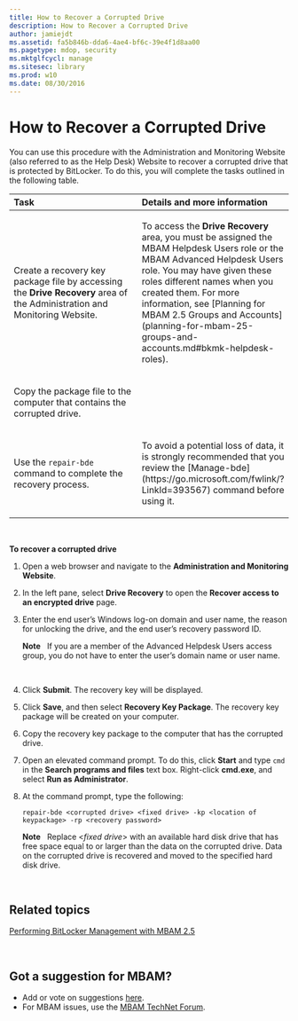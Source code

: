 ```yaml
---
title: How to Recover a Corrupted Drive
description: How to Recover a Corrupted Drive
author: jamiejdt
ms.assetid: fa5b846b-dda6-4ae4-bf6c-39e4f1d8aa00
ms.pagetype: mdop, security
ms.mktglfcycl: manage
ms.sitesec: library
ms.prod: w10
ms.date: 08/30/2016
---
```



# How to Recover a Corrupted Drive


You can use this procedure with the Administration and Monitoring Website (also referred to as the Help Desk) Website to recover a corrupted drive that is protected by BitLocker. To do this, you will complete the tasks outlined in the following table.

<table>
<colgroup>
<col width="50%" />
<col width="50%" />
</colgroup>
<thead>
<tr class="header">
<th align="left">Task</th>
<th align="left">Details and more information</th>
</tr>
</thead>
<tbody>
<tr class="odd">
<td align="left"><p>Create a recovery key package file by accessing the <strong>Drive Recovery</strong> area of the Administration and Monitoring Website.</p></td>
<td align="left"><p>To access the <strong>Drive Recovery</strong> area, you must be assigned the MBAM Helpdesk Users role or the MBAM Advanced Helpdesk Users role. You may have given these roles different names when you created them. For more information, see [Planning for MBAM 2.5 Groups and Accounts](planning-for-mbam-25-groups-and-accounts.md#bkmk-helpdesk-roles).</p></td>
</tr>
<tr class="even">
<td align="left"><p>Copy the package file to the computer that contains the corrupted drive.</p></td>
<td align="left"><p></p></td>
</tr>
<tr class="odd">
<td align="left"><p>Use the <code>repair-bde</code> command to complete the recovery process.</p></td>
<td align="left"><p>To avoid a potential loss of data, it is strongly recommended that you review the [Manage-bde](https://go.microsoft.com/fwlink/?LinkId=393567) command before using it.</p></td>
</tr>
</tbody>
</table>

 

**To recover a corrupted drive**

1.  Open a web browser and navigate to the **Administration and Monitoring Website**.

2.  In the left pane, select **Drive Recovery** to open the **Recover access to an encrypted drive** page.

3.  Enter the end user’s Windows log-on domain and user name, the reason for unlocking the drive, and the end user’s recovery password ID.

    **Note**  
    If you are a member of the Advanced Helpdesk Users access group, you do not have to enter the user’s domain name or user name.

     

4.  Click **Submit**. The recovery key will be displayed.

5.  Click **Save**, and then select **Recovery Key Package**. The recovery key package will be created on your computer.

6.  Copy the recovery key package to the computer that has the corrupted drive.

7.  Open an elevated command prompt. To do this, click **Start** and type `cmd` in the **Search programs and files** text box. Right-click **cmd.exe**, and select **Run as Administrator**.

8.  At the command prompt, type the following:

    `repair-bde <corrupted drive> <fixed drive> -kp <location of keypackage> -rp <recovery password>`

    **Note**  
    Replace &lt;*fixed drive*&gt; with an available hard disk drive that has free space equal to or larger than the data on the corrupted drive. Data on the corrupted drive is recovered and moved to the specified hard disk drive.

     


## Related topics


[Performing BitLocker Management with MBAM 2.5](performing-bitlocker-management-with-mbam-25.md)

 
## Got a suggestion for MBAM?
- Add or vote on suggestions [here](http://mbam.uservoice.com/forums/268571-microsoft-bitlocker-administration-and-monitoring). 
- For MBAM issues, use the [MBAM TechNet Forum](https://social.technet.microsoft.com/Forums/home?forum=mdopmbam).
 





